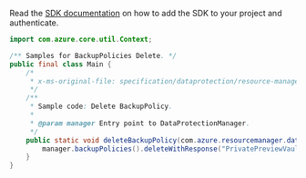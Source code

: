 Read the [SDK documentation](https://github.com/Azure/azure-sdk-for-java/blob/azure-resourcemanager-dataprotection_1.0.0-beta.1/sdk/dataprotection/azure-resourcemanager-dataprotection/README.md) on how to add the SDK to your project and authenticate.

```java
import com.azure.core.util.Context;

/** Samples for BackupPolicies Delete. */
public final class Main {
    /*
     * x-ms-original-file: specification/dataprotection/resource-manager/Microsoft.DataProtection/stable/2021-07-01/examples/PolicyCRUD/DeleteBackupPolicy.json
     */
    /**
     * Sample code: Delete BackupPolicy.
     *
     * @param manager Entry point to DataProtectionManager.
     */
    public static void deleteBackupPolicy(com.azure.resourcemanager.dataprotection.DataProtectionManager manager) {
        manager.backupPolicies().deleteWithResponse("PrivatePreviewVault", "000pikumar", "OSSDBPolicy", Context.NONE);
    }
}
```
